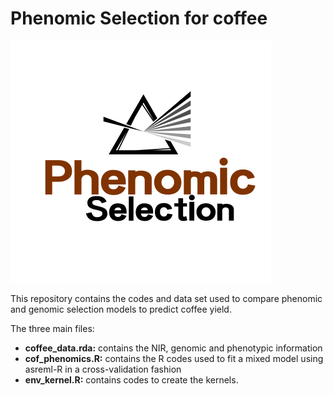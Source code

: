 # Phenomic Selection for coffee

![Codes and data](PS.png)


This repository contains the codes and data set used to compare phenomic and genomic selection models to predict coffee yield.

The three main files:

- **coffee_data.rda:** contains the NIR, genomic and phenotypic information
- **cof_phenomics.R:** contains the R codes used to fit a mixed model using asreml-R in a cross-validation fashion
- **env_kernel.R:** contains codes to create the kernels.
